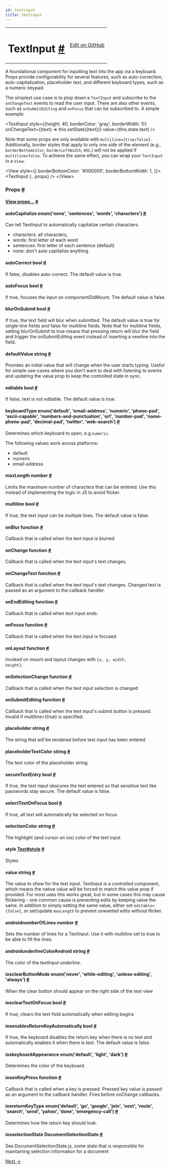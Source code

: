 ```yaml
---
id: textinput
title: textinput
---
```

<a id="content"></a><table width="100%"><tbody><tr><td><h1><a class="anchor" name="textinput"></a>TextInput <a class="hash-link" href="docs/textinput.html#textinput">#</a></h1></td><td style="text-align:right;"><a target="_blank" href="https://github.com/facebook/react-native/blob/master/Libraries/Components/TextInput/TextInput.js">Edit on GitHub</a></td></tr></tbody></table><div><div><p>A foundational component for inputting text into the app via a
keyboard. Props provide configurability for several features, such as
auto-correction, auto-capitalization, placeholder text, and different keyboard
types, such as a numeric keypad.</p><p>The simplest use case is to plop down a <code>TextInput</code> and subscribe to the
<code>onChangeText</code> events to read the user input. There are also other events,
such as <code>onSubmitEditing</code> and <code>onFocus</code> that can be subscribed to. A simple
example:</p><div class="prism language-javascript">  &lt;TextInput
    style<span class="token operator">=</span><span class="token punctuation">{</span><span class="token punctuation">{</span>height<span class="token punctuation">:</span> <span class="token number">40</span><span class="token punctuation">,</span> borderColor<span class="token punctuation">:</span> <span class="token string">'gray'</span><span class="token punctuation">,</span> borderWidth<span class="token punctuation">:</span> <span class="token number">1</span><span class="token punctuation">}</span><span class="token punctuation">}</span>
    onChangeText<span class="token operator">=</span><span class="token punctuation">{</span><span class="token punctuation">(</span>text<span class="token punctuation">)</span> <span class="token operator">=</span><span class="token operator">&gt;</span> <span class="token keyword">this</span><span class="token punctuation">.</span><span class="token function">setState<span class="token punctuation">(</span></span><span class="token punctuation">{</span>text<span class="token punctuation">}</span><span class="token punctuation">)</span><span class="token punctuation">}</span>
    value<span class="token operator">=</span><span class="token punctuation">{</span><span class="token keyword">this</span><span class="token punctuation">.</span>state<span class="token punctuation">.</span>text<span class="token punctuation">}</span>
  <span class="token operator">/</span><span class="token operator">&gt;</span></div><p>Note that some props are only available with <code>multiline={true/false}</code>.
Additionally, border styles that apply to only one side of the element
(e.g., <code>borderBottomColor</code>, <code>borderLeftWidth</code>, etc.) will not be applied if
<code>multiline=false</code>. To achieve the same effect, you can wrap your <code>TextInput</code>
in a <code>View</code>:</p><div class="prism language-javascript"> &lt;View style<span class="token operator">=</span><span class="token punctuation">{</span><span class="token punctuation">{</span> borderBottomColor<span class="token punctuation">:</span> <span class="token string">'#000000'</span><span class="token punctuation">,</span> borderBottomWidth<span class="token punctuation">:</span> <span class="token number">1</span><span class="token punctuation">,</span> <span class="token punctuation">}</span><span class="token punctuation">}</span><span class="token operator">&gt;</span>
   &lt;TextInput <span class="token punctuation">{</span><span class="token punctuation">.</span><span class="token punctuation">.</span><span class="token punctuation">.</span>props<span class="token punctuation">}</span> <span class="token operator">/</span><span class="token operator">&gt;</span>
 &lt;<span class="token operator">/</span>View<span class="token operator">&gt;</span></div></div><h3><a class="anchor" name="props"></a>Props <a class="hash-link" href="docs/textinput.html#props">#</a></h3><div class="props"><div class="prop"><h4 class="propTitle"><a class="anchor" name="view"></a><a href="docs/view.html#props">View props...</a> <a class="hash-link" href="docs/textinput.html#view">#</a></h4></div><div class="prop"><h4 class="propTitle"><a class="anchor" name="autocapitalize"></a>autoCapitalize <span class="propType">enum('none', 'sentences', 'words', 'characters')</span> <a class="hash-link" href="docs/textinput.html#autocapitalize">#</a></h4><div><p>Can tell TextInput to automatically capitalize certain characters.</p><ul><li>characters: all characters,</li><li>words: first letter of each word</li><li>sentences: first letter of each sentence (default)</li><li>none: don't auto capitalize anything</li></ul></div></div><div class="prop"><h4 class="propTitle"><a class="anchor" name="autocorrect"></a>autoCorrect <span class="propType">bool</span> <a class="hash-link" href="docs/textinput.html#autocorrect">#</a></h4><div><p>If false, disables auto-correct. The default value is true.</p></div></div><div class="prop"><h4 class="propTitle"><a class="anchor" name="autofocus"></a>autoFocus <span class="propType">bool</span> <a class="hash-link" href="docs/textinput.html#autofocus">#</a></h4><div><p>If true, focuses the input on componentDidMount.
The default value is false.</p></div></div><div class="prop"><h4 class="propTitle"><a class="anchor" name="bluronsubmit"></a>blurOnSubmit <span class="propType">bool</span> <a class="hash-link" href="docs/textinput.html#bluronsubmit">#</a></h4><div><p>If true, the text field will blur when submitted.
The default value is true for single-line fields and false for
multiline fields. Note that for multiline fields, setting blurOnSubmit
to true means that pressing return will blur the field and trigger the
onSubmitEditing event instead of inserting a newline into the field.</p></div></div><div class="prop"><h4 class="propTitle"><a class="anchor" name="defaultvalue"></a>defaultValue <span class="propType">string</span> <a class="hash-link" href="docs/textinput.html#defaultvalue">#</a></h4><div><p>Provides an initial value that will change when the user starts typing.
Useful for simple use-cases where you don't want to deal with listening
to events and updating the value prop to keep the controlled state in sync.</p></div></div><div class="prop"><h4 class="propTitle"><a class="anchor" name="editable"></a>editable <span class="propType">bool</span> <a class="hash-link" href="docs/textinput.html#editable">#</a></h4><div><p>If false, text is not editable. The default value is true.</p></div></div><div class="prop"><h4 class="propTitle"><a class="anchor" name="keyboardtype"></a>keyboardType <span class="propType">enum('default', 'email-address', 'numeric', 'phone-pad', 'ascii-capable', 'numbers-and-punctuation', 'url', 'number-pad', 'name-phone-pad', 'decimal-pad', 'twitter', 'web-search')</span> <a class="hash-link" href="docs/textinput.html#keyboardtype">#</a></h4><div><p>Determines which keyboard to open, e.g.<code>numeric</code>.</p><p>The following values work across platforms:
- default
- numeric
- email-address</p></div></div><div class="prop"><h4 class="propTitle"><a class="anchor" name="maxlength"></a>maxLength <span class="propType">number</span> <a class="hash-link" href="docs/textinput.html#maxlength">#</a></h4><div><p>Limits the maximum number of characters that can be entered. Use this
instead of implementing the logic in JS to avoid flicker.</p></div></div><div class="prop"><h4 class="propTitle"><a class="anchor" name="multiline"></a>multiline <span class="propType">bool</span> <a class="hash-link" href="docs/textinput.html#multiline">#</a></h4><div><p>If true, the text input can be multiple lines.
The default value is false.</p></div></div><div class="prop"><h4 class="propTitle"><a class="anchor" name="onblur"></a>onBlur <span class="propType">function</span> <a class="hash-link" href="docs/textinput.html#onblur">#</a></h4><div><p>Callback that is called when the text input is blurred</p></div></div><div class="prop"><h4 class="propTitle"><a class="anchor" name="onchange"></a>onChange <span class="propType">function</span> <a class="hash-link" href="docs/textinput.html#onchange">#</a></h4><div><p>Callback that is called when the text input's text changes.</p></div></div><div class="prop"><h4 class="propTitle"><a class="anchor" name="onchangetext"></a>onChangeText <span class="propType">function</span> <a class="hash-link" href="docs/textinput.html#onchangetext">#</a></h4><div><p>Callback that is called when the text input's text changes.
Changed text is passed as an argument to the callback handler.</p></div></div><div class="prop"><h4 class="propTitle"><a class="anchor" name="onendediting"></a>onEndEditing <span class="propType">function</span> <a class="hash-link" href="docs/textinput.html#onendediting">#</a></h4><div><p>Callback that is called when text input ends.</p></div></div><div class="prop"><h4 class="propTitle"><a class="anchor" name="onfocus"></a>onFocus <span class="propType">function</span> <a class="hash-link" href="docs/textinput.html#onfocus">#</a></h4><div><p>Callback that is called when the text input is focused</p></div></div><div class="prop"><h4 class="propTitle"><a class="anchor" name="onlayout"></a>onLayout <span class="propType">function</span> <a class="hash-link" href="docs/textinput.html#onlayout">#</a></h4><div><p>Invoked on mount and layout changes with <code>{x, y, width, height}</code>.</p></div></div><div class="prop"><h4 class="propTitle"><a class="anchor" name="onselectionchange"></a>onSelectionChange <span class="propType">function</span> <a class="hash-link" href="docs/textinput.html#onselectionchange">#</a></h4><div><p>Callback that is called when the text input selection is changed</p></div></div><div class="prop"><h4 class="propTitle"><a class="anchor" name="onsubmitediting"></a>onSubmitEditing <span class="propType">function</span> <a class="hash-link" href="docs/textinput.html#onsubmitediting">#</a></h4><div><p>Callback that is called when the text input's submit button is pressed.
Invalid if multiline={true} is specified.</p></div></div><div class="prop"><h4 class="propTitle"><a class="anchor" name="placeholder"></a>placeholder <span class="propType">string</span> <a class="hash-link" href="docs/textinput.html#placeholder">#</a></h4><div><p>The string that will be rendered before text input has been entered</p></div></div><div class="prop"><h4 class="propTitle"><a class="anchor" name="placeholdertextcolor"></a>placeholderTextColor <span class="propType">string</span> <a class="hash-link" href="docs/textinput.html#placeholdertextcolor">#</a></h4><div><p>The text color of the placeholder string</p></div></div><div class="prop"><h4 class="propTitle"><a class="anchor" name="securetextentry"></a>secureTextEntry <span class="propType">bool</span> <a class="hash-link" href="docs/textinput.html#securetextentry">#</a></h4><div><p>If true, the text input obscures the text entered so that sensitive text
like passwords stay secure. The default value is false.</p></div></div><div class="prop"><h4 class="propTitle"><a class="anchor" name="selecttextonfocus"></a>selectTextOnFocus <span class="propType">bool</span> <a class="hash-link" href="docs/textinput.html#selecttextonfocus">#</a></h4><div><p>If true, all text will automatically be selected on focus</p></div></div><div class="prop"><h4 class="propTitle"><a class="anchor" name="selectioncolor"></a>selectionColor <span class="propType">string</span> <a class="hash-link" href="docs/textinput.html#selectioncolor">#</a></h4><div><p>The highlight (and cursor on ios) color of the text input</p></div></div><div class="prop"><h4 class="propTitle"><a class="anchor" name="style"></a>style <span class="propType"><a href="docs/text.html#style">Text#style</a></span> <a class="hash-link" href="docs/textinput.html#style">#</a></h4><div><p>Styles</p></div></div><div class="prop"><h4 class="propTitle"><a class="anchor" name="value"></a>value <span class="propType">string</span> <a class="hash-link" href="docs/textinput.html#value">#</a></h4><div><p>The value to show for the text input. TextInput is a controlled
component, which means the native value will be forced to match this
value prop if provided. For most uses this works great, but in some
cases this may cause flickering - one common cause is preventing edits
by keeping value the same. In addition to simply setting the same value,
either set <code>editable={false}</code>, or set/update <code>maxLength</code> to prevent
unwanted edits without flicker.</p></div></div><div class="prop"><h4 class="propTitle"><a class="anchor" name="numberoflines"></a><span class="platform">android</span>numberOfLines <span class="propType">number</span> <a class="hash-link" href="docs/textinput.html#numberoflines">#</a></h4><div><p>Sets the number of lines for a TextInput. Use it with multiline set to
true to be able to fill the lines.</p></div></div><div class="prop"><h4 class="propTitle"><a class="anchor" name="underlinecolorandroid"></a><span class="platform">android</span>underlineColorAndroid <span class="propType">string</span> <a class="hash-link" href="docs/textinput.html#underlinecolorandroid">#</a></h4><div><p>The color of the textInput underline.</p></div></div><div class="prop"><h4 class="propTitle"><a class="anchor" name="clearbuttonmode"></a><span class="platform">ios</span>clearButtonMode <span class="propType">enum('never', 'while-editing', 'unless-editing', 'always')</span> <a class="hash-link" href="docs/textinput.html#clearbuttonmode">#</a></h4><div><p>When the clear button should appear on the right side of the text view</p></div></div><div class="prop"><h4 class="propTitle"><a class="anchor" name="cleartextonfocus"></a><span class="platform">ios</span>clearTextOnFocus <span class="propType">bool</span> <a class="hash-link" href="docs/textinput.html#cleartextonfocus">#</a></h4><div><p>If true, clears the text field automatically when editing begins</p></div></div><div class="prop"><h4 class="propTitle"><a class="anchor" name="enablesreturnkeyautomatically"></a><span class="platform">ios</span>enablesReturnKeyAutomatically <span class="propType">bool</span> <a class="hash-link" href="docs/textinput.html#enablesreturnkeyautomatically">#</a></h4><div><p>If true, the keyboard disables the return key when there is no text and
automatically enables it when there is text. The default value is false.</p></div></div><div class="prop"><h4 class="propTitle"><a class="anchor" name="keyboardappearance"></a><span class="platform">ios</span>keyboardAppearance <span class="propType">enum('default', 'light', 'dark')</span> <a class="hash-link" href="docs/textinput.html#keyboardappearance">#</a></h4><div><p>Determines the color of the keyboard.</p></div></div><div class="prop"><h4 class="propTitle"><a class="anchor" name="onkeypress"></a><span class="platform">ios</span>onKeyPress <span class="propType">function</span> <a class="hash-link" href="docs/textinput.html#onkeypress">#</a></h4><div><p>Callback that is called when a key is pressed.
Pressed key value is passed as an argument to the callback handler.
Fires before onChange callbacks.</p></div></div><div class="prop"><h4 class="propTitle"><a class="anchor" name="returnkeytype"></a><span class="platform">ios</span>returnKeyType <span class="propType">enum('default', 'go', 'google', 'join', 'next', 'route', 'search', 'send', 'yahoo', 'done', 'emergency-call')</span> <a class="hash-link" href="docs/textinput.html#returnkeytype">#</a></h4><div><p>Determines how the return key should look.</p></div></div><div class="prop"><h4 class="propTitle"><a class="anchor" name="selectionstate"></a><span class="platform">ios</span>selectionState <span class="propType">DocumentSelectionState</span> <a class="hash-link" href="docs/textinput.html#selectionstate">#</a></h4><div><p>See DocumentSelectionState.js, some state that is responsible for
maintaining selection information for a document</p></div></div></div></div><div class="docs-prevnext"><a class="docs-next" href="docs/toolbarandroid.html#content">Next →</a></div>